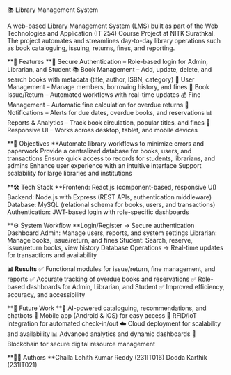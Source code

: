 📚 Library Management System

A web-based Library Management System (LMS) built as part of the Web Technologies and Application (IT 254) Course Project at NITK Surathkal.
The project automates and streamlines day-to-day library operations such as book cataloguing, issuing, returns, fines, and reporting.


**🚀 Features
**🔑 Secure Authentication – Role-based login for Admin, Librarian, and Student
📚 Book Management – Add, update, delete, and search books with metadata (title, author, ISBN, category)
👤 User Management – Manage members, borrowing history, and fines
🔄 Book Issue/Return – Automated workflows with real-time updates
💰 Fine Management – Automatic fine calculation for overdue returns
🔔 Notifications – Alerts for due dates, overdue books, and reservations
📊 Reports & Analytics – Track book circulation, popular titles, and fines
📱 Responsive UI – Works across desktop, tablet, and mobile devices


**🎯 Objectives
**Automate library workflows to minimize errors and paperwork
Provide a centralized database for books, users, and transactions
Ensure quick access to records for students, librarians, and admins
Enhance user experience with an intuitive interface
Support scalability for large libraries and institutions


**🛠️ Tech Stack
**Frontend: React.js (component-based, responsive UI)
Backend: Node.js with Express (REST APIs, authentication middleware)
Database: MySQL (relational schema for books, users, and transactions)
Authentication: JWT-based login with role-specific dashboards


**⚙️ System Workflow
**Login/Register → Secure authentication
Dashboard
     Admin: Manage users, reports, and system settings
     Librarian: Manage books, issue/return, and fines
     Student: Search, reserve, issue/return books, view history
Database Operations → Real-time updates for transactions and availability


**📊 Results**
✅ Functional modules for issue/return, fine management, and reports
✅ Accurate tracking of overdue books and reservations
✅ Role-based dashboards for Admin, Librarian, and Student
✅ Improved efficiency, accuracy, and accessibility


**🔮 Future Work
**🤖 AI-powered cataloguing, recommendations, and chatbots
📱 Mobile app (Android & iOS) for easy access
📡 RFID/IoT integration for automated check-in/out
☁️ Cloud deployment for scalability and availability
📊 Advanced analytics and dynamic dashboards
🔐 Blockchain for secure digital resource management


**👨‍💻 Authors
**Challa Lohith Kumar Reddy (231IT016)
Dodda Karthik (231IT021)
